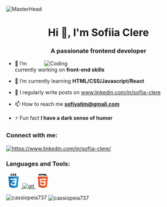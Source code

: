 
![MasterHead](https://media0.giphy.com/headers/GitHub/w8ZJLtJbmuph.gif)
<h1 align="center">Hi 👋, I'm Sofiia Clere</h1>
<h3 align="center">A passionate frontend developer</h3>
<img align="right" alt="Coding" width="400" src="https://s3.amazonaws.com/shecodesio-production/uploads/files/000/021/839/original/coding..gif?1638143170">

- 🔭 I’m currently working on **front-end skills**

- 🌱 I’m currently learning **HTML/CSS/Javascript/React**

- 📝 I regularly write posts on www.linkedin.com/in/sofiia-clere

- 📫 How to reach me **sofiyatim@gmail.com**

- ⚡ Fun fact **I have a dark sense of humor**

<h3 align="left">Connect with me:</h3>
<p align="left">
<a href="https://www.linkedin.com/in/sofiia-clere/" target="blank"><img align="center" src="https://raw.githubusercontent.com/rahuldkjain/github-profile-readme-generator/master/src/images/icons/Social/linked-in-alt.svg" alt="https://www.linkedin.com/in/sofiia-clere/" height="30" width="40" /></a>
</p>

<h3 align="left">Languages and Tools:</h3>
<p align="left"> <a href="https://www.w3schools.com/css/" target="_blank" rel="noreferrer"> <img src="https://raw.githubusercontent.com/devicons/devicon/master/icons/css3/css3-original-wordmark.svg" alt="css3" width="40" height="40"/> </a> <a href="https://git-scm.com/" target="_blank" rel="noreferrer"> <img src="https://www.vectorlogo.zone/logos/git-scm/git-scm-icon.svg" alt="git" width="40" height="40"/> </a> <a href="https://www.w3.org/html/" target="_blank" rel="noreferrer"> <img src="https://raw.githubusercontent.com/devicons/devicon/master/icons/html5/html5-original-wordmark.svg" alt="html5" width="40" height="40"/> </a> </p>

<p><img align="left" src="https://github-readme-stats.vercel.app/api/top-langs?username=cassiopeia737&show_icons=true&locale=en&layout=compact" alt="cassiopeia737" /></p>

<p>&nbsp;<img align="center" src="https://github-readme-stats.vercel.app/api?username=cassiopeia737&show_icons=true&locale=en" alt="cassiopeia737" /></p>
